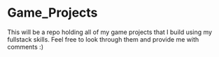 # Game_Projects
This will be a repo holding all of my game projects that I build using my fullstack skills.
Feel free to look through them and provide me with comments :)
